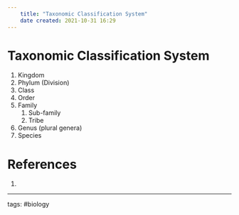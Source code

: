 ```yaml
---
	title: "Taxonomic Classification System"
	date created: 2021-10-31 16:29
---
```

# Taxonomic Classification System

1. Kingdom
2. Phylum (Division)
3. Class
4. Order
5. Family
	1. Sub-family
	2. Tribe
6. Genus (plural genera)
7. Species

# References
1. 

---
tags: #biology